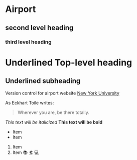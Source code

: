 # Airport

## second level heading

### third level heading

Underlined Top-level heading
===========
Underlined subheading
-----------

 Version control for airport website
 [New York University](https://www.nyu.edu)

 As Eckhart Toile writes:
 > Wherever you are, be there totally.

 *This text will be italicized*
 **This text will be bold**

 * Item
 * Item

 1. Item
 2. Item
 :books: :surfer: :computer:

